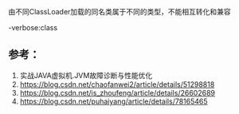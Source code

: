 


由不同ClassLoader加载的同名类属于不同的类型，不能相互转化和兼容

-verbose:class

## 参考：

1. 实战JAVA虚拟机.JVM故障诊断与性能优化
2. https://blog.csdn.net/chaofanwei2/article/details/51298818
3. https://blog.csdn.net/is_zhoufeng/article/details/26602689
4. https://blog.csdn.net/puhaiyang/article/details/78165465